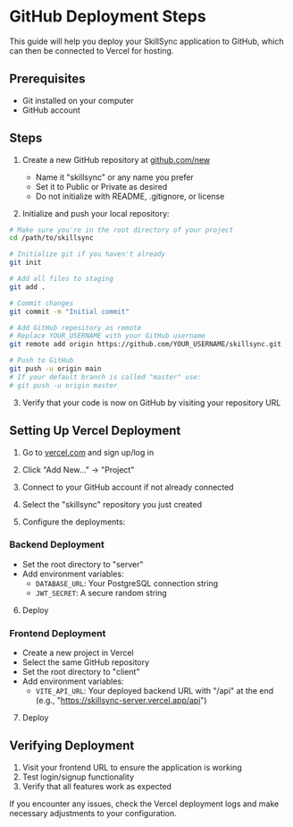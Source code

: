 # GitHub Deployment Steps

This guide will help you deploy your SkillSync application to GitHub, which can then be connected to Vercel for hosting.

## Prerequisites

- Git installed on your computer
- GitHub account

## Steps

1. Create a new GitHub repository at [github.com/new](https://github.com/new)

   - Name it "skillsync" or any name you prefer
   - Set it to Public or Private as desired
   - Do not initialize with README, .gitignore, or license

2. Initialize and push your local repository:

```bash
# Make sure you're in the root directory of your project
cd /path/to/skillsync

# Initialize git if you haven't already
git init

# Add all files to staging
git add .

# Commit changes
git commit -m "Initial commit"

# Add GitHub repository as remote
# Replace YOUR_USERNAME with your GitHub username
git remote add origin https://github.com/YOUR_USERNAME/skillsync.git

# Push to GitHub
git push -u origin main
# If your default branch is called "master" use:
# git push -u origin master
```

3. Verify that your code is now on GitHub by visiting your repository URL

## Setting Up Vercel Deployment

1. Go to [vercel.com](https://vercel.com/) and sign up/log in

2. Click "Add New..." → "Project"

3. Connect to your GitHub account if not already connected

4. Select the "skillsync" repository you just created

5. Configure the deployments:

### Backend Deployment

- Set the root directory to "server"
- Add environment variables:
  - `DATABASE_URL`: Your PostgreSQL connection string
  - `JWT_SECRET`: A secure random string

6. Deploy

### Frontend Deployment

- Create a new project in Vercel
- Select the same GitHub repository
- Set the root directory to "client"
- Add environment variables:
  - `VITE_API_URL`: Your deployed backend URL with "/api" at the end
    (e.g., "https://skillsync-server.vercel.app/api")

7. Deploy

## Verifying Deployment

1. Visit your frontend URL to ensure the application is working
2. Test login/signup functionality
3. Verify that all features work as expected

If you encounter any issues, check the Vercel deployment logs and make necessary adjustments to your configuration.

